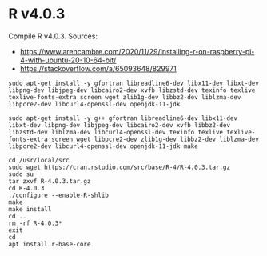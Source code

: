 # R v4.0.3

Compile R v4.0.3. Sources:

- https://www.arencambre.com/2020/11/29/installing-r-on-raspberry-pi-4-with-ubuntu-20-10-64-bit/
- https://stackoverflow.com/a/65093648/829971

```
sudo apt-get install -y gfortran libreadline6-dev libx11-dev libxt-dev libpng-dev libjpeg-dev libcairo2-dev xvfb libzstd-dev texinfo texlive texlive-fonts-extra screen wget zlib1g-dev libbz2-dev liblzma-dev libpcre2-dev libcurl4-openssl-dev openjdk-11-jdk

sudo apt-get install -y g++ gfortran libreadline6-dev libx11-dev libxt-dev libpng-dev libjpeg-dev libcairo2-dev xvfb libbz2-dev libzstd-dev liblzma-dev libcurl4-openssl-dev texinfo texlive texlive-fonts-extra screen wget libpcre2-dev zlib1g-dev libbz2-dev liblzma-dev libpcre2-dev libcurl4-openssl-dev openjdk-11-jdk make

cd /usr/local/src
sudo wget https://cran.rstudio.com/src/base/R-4/R-4.0.3.tar.gz
sudo su
tar zxvf R-4.0.3.tar.gz
cd R-4.0.3
./configure --enable-R-shlib
make
make install
cd ..
rm -rf R-4.0.3*
exit
cd
apt install r-base-core
```
